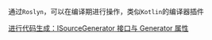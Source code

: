 
<p id="pKituB2Fd26gps9XKRVhwA">



</p>

<p id="o89Po1aZXh6RTD8Q4DmAEB">

通过`Roslyn`，可以在编译期进行操作，类似`Kotlin`的编译器插件

</p>

<p id="4oQt7rV17q6GhAuSh8vfBc">

[进行代码生成：ISourceGenerator 接口与 Generator 属性](./%E8%BF%9B%E8%A1%8C%E4%BB%A3%E7%A0%81%E7%94%9F%E6%88%90%EF%BC%9AISourceGenerator%20%E6%8E%A5%E5%8F%A3%E4%B8%8E%20Generator%20%E5%B1%9E%E6%80%A7/index.md)

</p>
